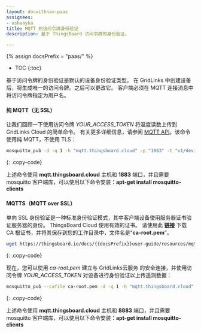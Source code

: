 ```yaml
---
layout: docwithnav-paas
assignees:
- ashvayka
title: MQTT 的访问令牌身份验证
description: 基于 ThingsBoard 访问令牌的身份验证。

---
```


{% assign docsPrefix = "paas/" %}
* TOC
{:toc}

基于访问令牌的身份验证是默认的设备身份验证类型。
在 GridLinks 中创建设备后，将生成唯一的访问令牌。之后可以更改它。
客户端必须在 MQTT 连接消息中将访问令牌指定为用户名。

#### 纯 MQTT（无 SSL）

让我们回顾一下使用访问令牌 *YOUR_ACCESS_TOKEN* 将温度读数上传到 GridLinks Cloud 的简单命令。
有关更多详细信息，请参阅 [MQTT API](/docs/{{docsPrefix}}reference/mqtt-api/)。该命令使用纯 MQTT，不使用 TLS：

```bash
mosquitto_pub -d -q 1 -h "mqtt.thingsboard.cloud" -p "1883" -t "v1/devices/me/telemetry" -u "YOUR_ACCESS_TOKEN" -m {"temperature":25}
```
{: .copy-code}

上述命令使用 **mqtt.thingsboard.cloud** 主机和 **1883** 端口，并且需要 mosquitto 客户端库，可以使用以下命令安装：**apt-get install mosquitto-clients**

#### MQTTS（MQTT over SSL）

单向 SSL 身份验证是一种标准身份验证模式，其中客户端设备使用服务器证书验证服务器的身份。
ThingsBoard Cloud 使用有效的证书。
请使用此 [**链接**](/docs/{{docsPrefix}}user-guide/resources/mqtt-over-ssl/ca-root.pem) 下载 CA 根证书，并将其保存到您的工作目录中，文件名是“**ca-root.pem**”。

```bash
wget https://thingsboard.io/docs/{{docsPrefix}}user-guide/resources/mqtt-over-ssl/ca-root.pem
```
{: .copy-code}

现在，您可以使用 *ca-root.pem* 建立与 GridLinks云服务 的安全连接，并使用访问令牌 *YOUR_ACCESS_TOKEN* 对设备进行身份验证以上传遥测数据：

```bash
mosquitto_pub --cafile ca-root.pem -d -q 1 -h "mqtt.thingsboard.cloud" -p "8883" -t "v1/devices/me/telemetry" -u "YOUR_ACCESS_TOKEN" -m {"temperature":25}
```
{: .copy-code}

上述命令使用 **mqtt.thingsboard.cloud** 主机和 **8883** 端口，并且需要 mosquitto 客户端库，可以使用以下命令安装：**apt-get install mosquitto-clients**